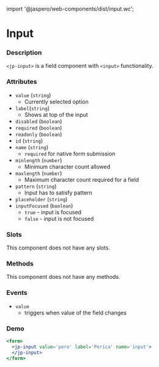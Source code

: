 import '@jaspero/web-components/dist/input.wc';

# Input

### Description

`<jp-input>` is a field component with `<input>` functionality.

### Attributes

- `value` (`string`)
  - Currently selected option
- `label`(`string`)
  - Shows at top of the input
- `disabled` (`boolean`)
- `required` (`boolean`)
- `readonly` (`boolean`)
- `id` (`string`)
- `name` (`string`)
  - `required` for native form submission
- `minlength` (`number`)
  - Minimum character count allowed
- `maxlength` (`number`)
  - Maximum character count required for a field
- `pattern` (`string`)
  - Input has to satisfy pattern
- `placeholder` (`string`)
- `inputFocused` (`boolean`)
  - `true` - input is focused
  - `false` - input is not focused

  
### Slots

This component does not have any slots.

### Methods

This component does not have any methods.

### Events

- `value` 
  - triggers when value of the field changes

### Demo

```jsx live
<form>
  <jp-input value='pero' label='Perica' name='input'>
  </jp-input>
</form>
```
